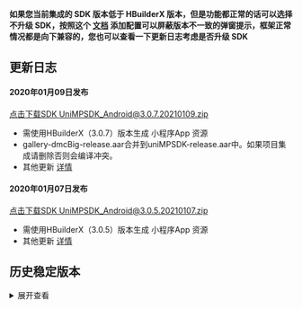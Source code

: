 **如果您当前集成的 SDK 版本低于 HBuilderX 版本，但是功能都正常的话可以选择不升级 SDK，按照这个 [文档](https://ask.dcloud.net.cn/article/35627) 添加配置可以屏蔽版本不一致的弹窗提示，框架正常情况都是向下兼容的，您也可以查看一下更新日志考虑是否升级 SDK**

## 更新日志
#### 2020年01月09日发布
[点击下载SDK UniMPSDK_Android@3.0.7.20210109.zip](http://download.dcloud.net.cn/unimpsdk/UniMPSDK_Android@3.0.7.20210109.zip)
+ 需使用HBuilderX（3.0.7）版本生成 小程序App 资源
+ gallery-dmcBig-release.aar合并到uniMPSDK-release.aar中。如果项目集成请删除否则会编译冲突。
+ 其他更新 [详情](https://download1.dcloud.net.cn/hbuilderx/changelog/3.0.7.20210109-alpha.html)

#### 2020年01月07日发布
[点击下载SDK UniMPSDK_Android@3.0.5.20210107.zip](http://download.dcloud.net.cn/unimpsdk/UniMPSDK_Android@3.0.5.20210107.zip)
+ 需使用HBuilderX（3.0.5）版本生成 小程序App 资源
+ 其他更新 [详情](https://download1.dcloud.net.cn/hbuilderx/changelog/3.0.5.20210107.html)

## 历史稳定版本
<details>
<summary>展开查看</summary>

百度网盘链接: [https://pan.baidu.com/s/1Gb19IMm2ihRA0u4MNzCT4Q](https://pan.baidu.com/s/1Gb19IMm2ihRA0u4MNzCT4Q) 提取码: hnug